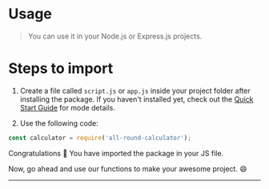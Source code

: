 # Usage

> You can use it in your Node.js or Express.js projects.

# Steps to import

1. Create a file called `script.js` or `app.js` inside your project folder after installing the package. If you haven't installed yet, check out the [Quick Start Guide](guide.md) for mode details.

2. Use the following code:
```js
const calculator = require('all-round-calculator');
```

Congratulations 🎊 You have imported the package in your JS file.

Now, go ahead and use our functions to make your awesome project. :smile:

---

